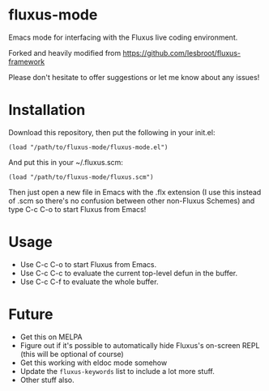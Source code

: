 # fluxus-mode
Emacs mode for interfacing with the Fluxus live coding environment.

Forked and heavily modified from https://github.com/lesbroot/fluxus-framework

Please don't hesitate to offer suggestions or let me know about any issues!

Installation
============

Download this repository, then put the following in your init.el:

```
(load "/path/to/fluxus-mode/fluxus-mode.el")
```

And put this in your ~/.fluxus.scm:

```
(load "/path/to/fluxus-mode/fluxus.scm")
```

Then just open a new file in Emacs with the .flx extension (I use this instead of .scm so there's no confusion between other non-Fluxus Schemes) and type C-c C-o to start Fluxus from Emacs!

Usage
=====

- Use C-c C-o to start Fluxus from Emacs.
- Use C-c C-c to evaluate the current top-level defun in the buffer.
- Use C-c C-f to evaluate the whole buffer.

Future
======

- Get this on MELPA
- Figure out if it's possible to automatically hide Fluxus's on-screen REPL (this will be optional of course)
- Get this working with eldoc mode somehow
- Update the `fluxus-keywords` list to include a lot more stuff.
- Other stuff also.
